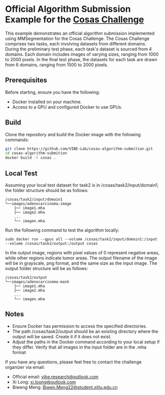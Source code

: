 # Official Algorithm Submission Example for the [Cosas Challenge](https://cosas.grand-challenge.org)

This example demonstrates an official algorithm submission implemented using MMSegmentation for the Cosas Challenge. The Cosas Challenge comprises two tasks, each involving datasets from different domains. During the preliminary test phase, each task's dataset is sourced from 4 domains. Each domain includes images of varying sizes, ranging from 1000 to 2000 pixels. In the final test phase, the datasets for each task are drawn from 6 domains, ranging from 1500 to 2000 pixels.

## Prerequisites

Before starting, ensure you have the following:

- Docker installed on your machine.
- Access to a GPU and configured Docker to use GPUs.

## Build

Clone the repository and build the Docker image with the following commands:

```bash
git clone https://github.com/VIBE-Lab/cosas-algorithm-submition.git
cd cosas-algorithm-submition
docker build -t cosas .
```

## Local Test
Assuming your local test dataset for task2 is in /cosas/task2/input/domain1, the folder structure should be as follows:
```
/cosas/task2/input/domain1
└──images/adenocarcinoma-image
    ├── image1.mha
    ├── image2.mha
    ...
    └── imagen.mha
```

Run the following command to test the algorithm locally:
```
sudo docker run --gpus all --volume /cosas/task2/input/domain1:/input --volume /cosas/task2/output:/output cosas
```

In the output image, regions with pixel values of 0 represent negative areas, while other regions indicate tumor areas. The output filename of the image will be in grayscale, png format, and the same size as the input image. The output folder structure will be as follows:
```
/cosas/task2/output
└──images/adenocarcinoma-mask
    ├── image1.mha
    ├── image2.mha
    ...
    └── imagen.mha
```

## Notes
- Ensure Docker has permission to access the specified directories.
- The path /cosas/task2/output should be an existing directory where the output will be saved. Create it if it does not exist.
- Adjust the paths in the Docker command according to your local setup if they differ.
Verify that all images in the input folder are in the .mha format

If you have any questions, please feel free to contact the challenge organizer via email:

- Official email: vibe.research@outlook.com
- Xi Long: xi.loong@outlook.com
- Biweng Meng: Biwen.Meng22@student.xjtlu.edu.cn
